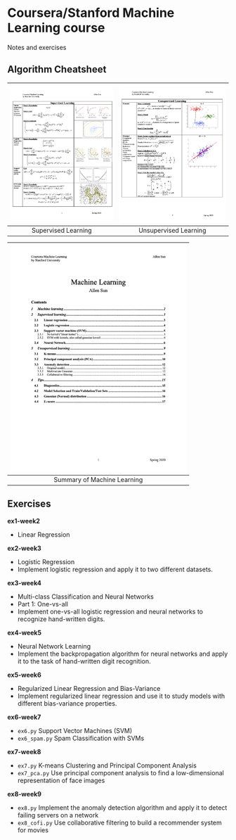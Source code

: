 # Coursera/Stanford Machine Learning course
Notes and exercises
## Algorithm Cheatsheet
|<a href="https://github.com/AllenSun7/CS229_Machine-Learning/blob/master/Notes-Summary/Machine-Learning_Algorithm.pdf"><img src="https://github.com/AllenSun7/CS229_Machine-Learning/blob/master/Notes-Summary/Machine-Learning_Algorithm-Supervised1.png" alt="Illustration" width="400px"/></a>|<a href="https://github.com/AllenSun7/CS229_Machine-Learning/blob/master/Notes-Summary/Machine-Learning_Algorithm.pdf"><img src="https://github.com/AllenSun7/CS229_Machine-Learning/blob/master/Notes-Summary/Machine-Learning_Algorithm-Unsupervised1.png" alt="Illustration" width="400px"/></a>|
|:--:|:--:|
|Supervised Learning|Unsupervised Learning|

|<a href="https://github.com/AllenSun7/CS229_Machine-Learning/blob/master/Summary_Machine-Learning.pdf"><img src="https://github.com/AllenSun7/CS229_Machine-Learning/blob/master/Notes-Summary/Content.png" alt="Illustration" width="400px"/></a>|
|:--:|
|Summary of Machine Learning|

## Exercises
**ex1-week2**
- Linear Regression

**ex2-week3**
- Logistic Regression
- Implement logistic regression and apply it to two different datasets.

**ex3-week4**
- Multi-class Classification and Neural Networks
- Part 1: One-vs-all
- Implement one-vs-all logistic regression and neural networks to recognize hand-written digits.

**ex4-week5**
- Neural Network Learning
- Implement the backpropagation algorithm for neural networks and apply it to the task of hand-written digit recognition.

**ex5-week6**
- Regularized Linear Regression and Bias-Variance
- Implement regularized linear regression and use it to study models with different bias-variance properties.

**ex6-week7**
- `ex6.py` Support Vector Machines (SVM)
- `ex6_spam.py` Spam Classification with SVMs 

**ex7-week8**
- `ex7.py` K-means Clustering and Principal Component Analysis
- `ex7_pca.py` Use principal component analysis to find a low-dimensional representation of face images

**ex8-week9**
- `ex8.py` Implement the anomaly detection algorithm and apply it to detect failing servers on a network
- `ex8_cofi.py` Use collaborative filtering to build a recommender system for movies
